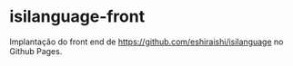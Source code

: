 # isilanguage-front

Implantação do front end de https://github.com/eshiraishi/isilanguage no Github Pages.
